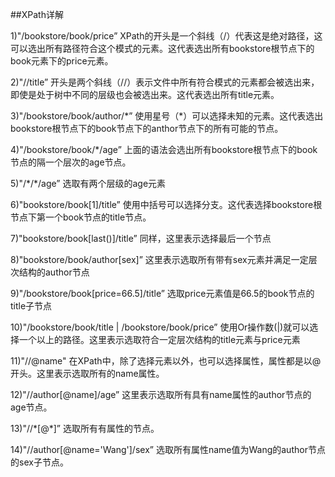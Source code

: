 ##XPath详解

1)"/bookstore/book/price”
XPath的开头是一个斜线（/）代表这是绝对路径，这可以选出所有路径符合这个模式的元素。这代表选出所有bookstore根节点下的book元素下的price元素。

2)"//title”
开头是两个斜线（//）表示文件中所有符合模式的元素都会被选出来，即使是处于树中不同的层级也会被选出来。这代表选出所有title元素。

3)"/bookstore/book/author/\*”
使用星号（*）可以选择未知的元素。这代表选出bookstore根节点下的book节点下的anthor节点下的所有可能的节点。

4)"/bookstore/book/*/age”
上面的语法会选出所有bookstore根节点下的book节点的隔一个层次的age节点。

5)"/\*/*/age”
选取有两个层级的age元素

6)"bookstore/book[1]/title”
使用中括号可以选择分支。这代表选择bookstore根节点下第一个book节点的title节点。

7)"bookstore/book[last()]/title”
同样，这里表示选择最后一个节点

8)"bookstore/book/author[sex]”
这里表示选取所有带有sex元素并满足一定层次结构的author节点

9)"/bookstore/book[price=66.5]/title”
选取price元素值是66.5的book节点的title子节点

10)"/bookstore/book/title | /bookstore/book/price”
使用Or操作数(|)就可以选择一个以上的路径。这里表示选取符合一定层次结构的title元素与price元素

11)"//@name"
在XPath中，除了选择元素以外，也可以选择属性，属性都是以@开头。这里表示选取所有的name属性。

12)"//author[@name]/age”
这里表示选取所有具有name属性的author节点的age节点。

13)"//\*[@*]”
选取所有有属性的节点。

14)"//author[@name='Wang']/sex”
选取所有属性name值为Wang的author节点的sex子节点。